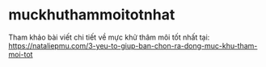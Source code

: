 # muckhuthammoitotnhat
Tham khảo bài viết chi tiết về mực khử thâm môi tốt nhất tại: https://nataliepmu.com/3-yeu-to-giup-ban-chon-ra-dong-muc-khu-tham-moi-tot
